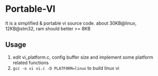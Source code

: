 Portable-VI
===========
It is a simplified & portable vi source code.
about 30KB@linux, 12KB@stm32, ram should better >= 8KB

Usage
-----
1. edit vi_platform.c, config buffer size and implement some platform related functions
2. `gcc -o vi vi.c -D PLATFORM=linux` to build linux vi 
